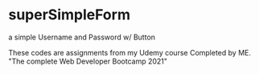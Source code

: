 # superSimpleForm
 a simple Username and Password w/ Button
 
 These codes are assignments from my Udemy course Completed by ME. "The complete Web Developer Bootcamp 2021"
